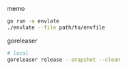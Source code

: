 memo

```bash
go run -o envlate
./envlate --file path/to/envfile
```

goreleaser

```bash
# local
goreleaser release --snapshot --clean
```
